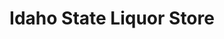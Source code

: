 ---
title: "Idaho State Liquor Store"
url: /boise/idaho-state-liquor-store-south-broadway-avenue/
shop: alcohol
---